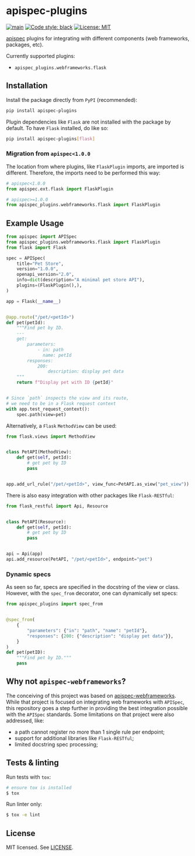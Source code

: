 # apispec-plugins

[![main](https://github.com/rena2damas/apispec-plugins/actions/workflows/main.yaml/badge.svg)](https://github.com/rena2damas/apispec-plugins/actions/workflows/main.yaml)
[![Code style: black](https://img.shields.io/badge/code%20style-black-000000.svg)](https://github.com/psf/black)
[![License: MIT](https://img.shields.io/badge/License-MIT-yellow.svg)](https://opensource.org/licenses/MIT)

[apispec](https://github.com/marshmallow-code/apispec) plugins for integrating with different components (web
frameworks, packages, etc).

Currently supported plugins:

* ```apispec_plugins.webframeworks.flask```

## Installation

Install the package directly from ```PyPI``` (recommended):

```bash
pip install apispec-plugins
```

Plugin dependencies like ```Flask``` are not installed with the package by default. To have ```Flask``` installed, do
like so:

```bash
pip install apispec-plugins[flask]
```

### Migration from ```apispec<1.0.0```

The location from where plugins, like ```FlaskPlugin``` imports, are imported is different. Therefore, the imports need
to be performed this way:

```python
# apispec<1.0.0
from apispec.ext.flask import FlaskPlugin

# apispec>=1.0.0
from apispec_plugins.webframeworks.flask import FlaskPlugin
```

## Example Usage

```python
from apispec import APISpec
from apispec_plugins.webframeworks.flask import FlaskPlugin
from flask import Flask

spec = APISpec(
    title="Pet Store",
    version="1.0.0",
    openapi_version="2.0",
    info=dict(description="A minimal pet store API"),
    plugins=(FlaskPlugin(),),
)

app = Flask(__name__)


@app.route("/pet/<petId>")
def pet(petId):
    """Find pet by ID.
    ---
    get:
        parameters:
            - in: path
              name: petId
        responses:
            200:
                description: display pet data
    """
    return f"Display pet with ID {petId}"


# Since `path` inspects the view and its route,
# we need to be in a Flask request context
with app.test_request_context():
    spec.path(view=pet)
```

Alternatively, a ```Flask``` ```MethodView``` can be used:

```python
from flask.views import MethodView


class PetAPI(MethodView):
    def get(self, petId):
        # get pet by ID
        pass


app.add_url_rule("/pet/<petId>", view_func=PetAPI.as_view("pet_view"))
```

There is also easy integration with other packages like ```Flask-RESTful```:

```python
from flask_restful import Api, Resource


class PetAPI(Resource):
    def get(self, petId):
        # get pet by ID
        pass


api = Api(app)
api.add_resource(PetAPI, "/pet/<petId>", endpoint="pet")
```

### Dynamic specs

As seen so far, specs are specified in the docstring of the view or class. However, with the ```spec_from``` decorator,
one can dynamically set specs:

```python
from apispec_plugins import spec_from


@spec_from(
    {
        "parameters": {"in": "path", "name": "petId"},
        "responses": {200: {"description": "display pet data"}},
    }
)
def pet(petID):
    """Find pet by ID."""
    pass
```

## Why not ```apispec-webframeworks```?

The conceiving of this project was based
on [apispec-webframeworks](https://github.com/marshmallow-code/apispec-webframeworks). While that project is focused on
integrating web frameworks with ```APISpec```, this repository goes a step further in providing the best integration
possible with the ```APISpec``` standards. Some limitations on that project were also addressed, like:

* a path cannot register no more than 1 single rule per endpoint;
* support for additional libraries like ```Flask-RESTful```;
* limited docstring spec processing;

## Tests & linting

Run tests with ```tox```:

```bash
# ensure tox is installed
$ tox
```

Run linter only:

```bash
$ tox -e lint
```

## License

MIT licensed. See [LICENSE](LICENSE).
